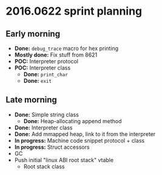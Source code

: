 # 2016.0622 sprint planning
## Early morning
- **Done:** `debug_trace` macro for hex printing
- **Mostly done:** Fix stuff from 8621
- **POC:** Interpreter protocol
- **POC:** Interpreter class
  - **Done:** `print_char`
  - **Done:** `exit`

## Late morning
- **Done:** Simple string class
  - **Done:** Heap-allocating append method
- **Done:** Interpreter class
- **Done:** Add mmapped heap, link to it from the interpreter
- **In progress:** Machine code snippet protocol + class
- **In progress:** Struct accessors
- GC
- Push initial "linux ABI root stack" vtable
  - Root stack class
